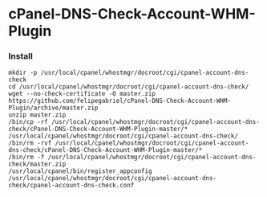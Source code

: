 # cPanel-DNS-Check-Account-WHM-Plugin

### Install

	mkdir -p /usr/local/cpanel/whostmgr/docroot/cgi/cpanel-account-dns-check
	cd /usr/local/cpanel/whostmgr/docroot/cgi/cpanel-account-dns-check/
	wget --no-check-certificate -O master.zip https://github.com/felipegabriel/cPanel-DNS-Check-Account-WHM-Plugin/archive/master.zip
	unzip master.zip
	/bin/cp -rf /usr/local/cpanel/whostmgr/docroot/cgi/cpanel-account-dns-check/cPanel-DNS-Check-Account-WHM-Plugin-master/* /usr/local/cpanel/whostmgr/docroot/cgi/cpanel-account-dns-check/
	/bin/rm -rvf /usr/local/cpanel/whostmgr/docroot/cgi/cpanel-account-dns-check/cPanel-DNS-Check-Account-WHM-Plugin-master/*
	/bin/rm -f /usr/local/cpanel/whostmgr/docroot/cgi/cpanel-account-dns-check/master.zip
	/usr/local/cpanel/bin/register_appconfig /usr/local/cpanel/whostmgr/docroot/cgi/cpanel-account-dns-check/cpanel-account-dns-check.conf
